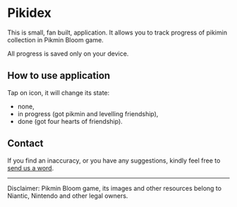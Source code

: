 # Pikidex

This is small, fan built, application. It allows you to track progress of pikimin collection in Pikmin Bloom game.

All progress is saved only on your device.

## How to use application

Tap on icon, it will change its state:
- none,
- in progress (got pikmin and levelling friendship),
- done (got four hearts of friendship).

## Contact
If you find an inaccuracy, or you have any suggestions, kindly feel free to [send us a word](mailto:pikidex@find-friends-team.ru).

---
Disclaimer: Pikmin Bloom game, its images and other resources belong to Niantic, Nintendo and other legal owners.